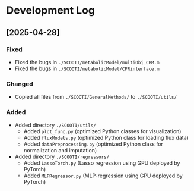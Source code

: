 # Development Log

## [2025-04-28]

### Fixed
- Fixed the bugs in `./SCOOTI/metabolicModel/multiObj_CBM.m`
- Fixed the bugs in `./SCOOTI/metabolicModel/CFRinterface.m`

### Changed
- Copied all files from `./SCOOTI/GeneralMethods/` to `./SCOOTI/utils/`

### Added
- Added directory `./SCOOTI/utils/`
    - Added `plot_func.py` (optimized Python classes for visualization)
    - Added `fluxModels.py` (optimized Python class for loading flux data)
    - Added `dataPreprocessing.py` (optimized Python class for normalization and imputation)
- Added directory `./SCOOTI/regressors/`
    - Added `LassoTorch.py` (Lasso regression using GPU deployed by PyTorch)
    - Added `MLPRegressor.py` (MLP-regression using GPU deployed by PyTorch)
